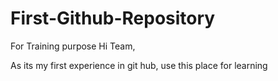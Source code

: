 # First-Github-Repository
For Training purpose
Hi Team,

As its my first experience in git hub, 
use this place for learning
